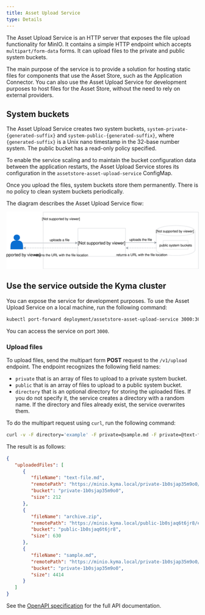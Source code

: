 ```yaml
---
title: Asset Upload Service
type: Details
---
```


The Asset Upload Service is an HTTP server that exposes the file upload functionality for MinIO. It contains a simple HTTP endpoint which accepts `multipart/form-data` forms. It can upload files to the private and public system buckets.

The main purpose of the service is to provide a solution for hosting static files for components that use the Asset Store, such as the Application Connector.
You can also use the Asset Upload Service for development purposes to host files for the Asset Store, without the need to rely on external providers.

## System buckets

The Asset Upload Service creates two system buckets, `system-private-{generated-suffix}` and `system-public-{generated-suffix}`, where `{generated-suffix}` is a Unix nano timestamp in the 32-base number system. The public bucket has a read-only policy specified.

To enable the service scaling and to maintain the bucket configuration data between the application restarts, the Asset Upload Service stores its configuration in the `assetstore-asset-upload-service` ConfigMap.

Once you upload the files, system buckets store them permanently. There is no policy to clean system buckets periodically.

The diagram describes the Asset Upload Service flow:


![](./assets/asset-upload-service.svg)


## Use the service outside the Kyma cluster

You can expose the service for development purposes. To use the Asset Upload Service on a local machine, run the following command:

```bash
kubectl port-forward deployment/assetstore-asset-upload-service 3000:3000 -n kyma-system
```

You can access the service on port `3000`.


### Upload files

To upload files, send the multipart form **POST** request to the `/v1/upload` endpoint. The endpoint recognizes the following field names:

- `private` that is an array of files to upload to a private system bucket.
- `public` that is an array of files to upload to a public system bucket.
- `directory` that is an optional directory for storing the uploaded files. If you do not specify it, the service creates a directory with a random name. If the directory and files already exist, the service overwrites them.

To do the multipart request using `curl`, run the following command:

```bash
curl -v -F directory='example' -F private=@sample.md -F private=@text-file.md -F public=@archive.zip http://localhost:3000/v1/upload
```

The result is as follows:

```json
{
   "uploadedFiles": [
      {
         "fileName": "text-file.md",
         "remotePath": "https://minio.kyma.local/private-1b0sjap35m9o0/example/text-file.md",
         "bucket": "private-1b0sjap35m9o0",
         "size": 212
      },
      {
         "fileName": "archive.zip",
         "remotePath": "https://minio.kyma.local/public-1b0sjaq6t6jr8/example/archive.zip",
         "bucket": "public-1b0sjaq6t6jr8",
         "size": 630
      },
      {
         "fileName": "sample.md",
         "remotePath": "https://minio.kyma.local/private-1b0sjap35m9o0/example/sample.md",
         "bucket": "private-1b0sjap35m9o0",
         "size": 4414
      }
   ]
}
```

See the [OpenAPI specification](./assets/asset-upload-service-openapi.yaml) for the full API documentation.
